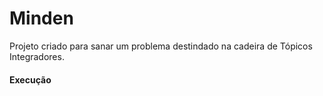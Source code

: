 # Minden

Projeto criado para sanar um problema destindado na cadeira de Tópicos Integradores.

<h4>Execução</h4>

